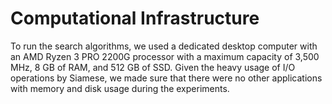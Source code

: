 # Computational Infrastructure

To run the search algorithms, we used a dedicated desktop computer with an AMD Ryzen 3 PRO 2200G processor with a maximum capacity of 3,500 MHz, 8 GB of RAM, and 512 GB of SSD.
Given the heavy usage of I/O operations by Siamese, we made sure that there were no other applications with memory and disk usage during the experiments.